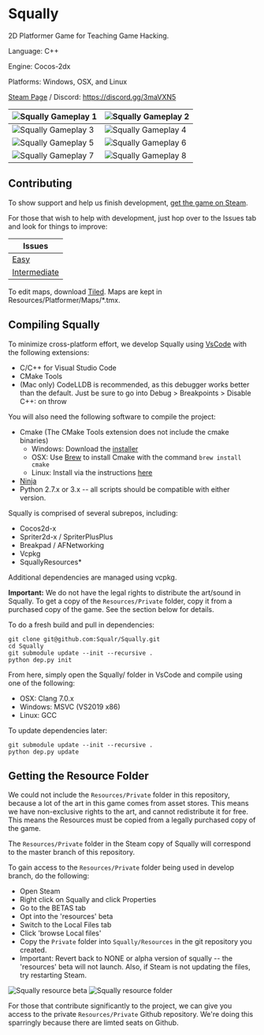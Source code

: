 Squally
=========
2D Platformer Game for Teaching Game Hacking.

Language: C++

Engine: Cocos-2dx

Platforms: Windows, OSX, and Linux

[Steam Page](https://store.steampowered.com/app/770200/Squally/) / Discord: https://discord.gg/3maVXN5

![Squally Gameplay 1](https://i.imgur.com/M2KMSZ9.png) | ![Squally Gameplay 2](https://i.imgur.com/8jsCkX2.png)
------------ | -------------
![Squally Gameplay 3](https://i.imgur.com/1hvYk3K.png) | ![Squally Gameplay 4](https://i.imgur.com/bOSKa7p.png)
![Squally Gameplay 5](https://i.imgur.com/D9aIKSJ.png) | ![Squally Gameplay 6](https://i.imgur.com/iYUfJGq.png)
![Squally Gameplay 7](https://i.imgur.com/wGVSBFR.png) | ![Squally Gameplay 8](https://i.imgur.com/U7C2fXh.png)

Contributing
------------
To show support and help us finish development, [get the game on Steam](https://store.steampowered.com/app/770200/Squally/).

For those that wish to help with development, just hop over to the Issues tab and look for things to improve:

Issues |
------------ |
[Easy](https://github.com/Squalr/Squally/labels/good%20first%20issue) |
[Intermediate](https://github.com/Squalr/Squally/labels/good%20first%20issue%20%28intermediate%29) |

To edit maps, download [Tiled](https://www.mapeditor.org/). Maps are kept in Resources/Platformer/Maps/*.tmx.

Compiling Squally
------------
To minimize cross-platform effort, we develop Squally using [VsCode](https://code.visualstudio.com/) with the following extensions:
- C/C++ for Visual Studio Code
- CMake Tools
- (Mac only) CodeLLDB is recommended, as this debugger works better than the default. Just be sure to go into Debug > Breakpoints > Disable C++: on throw

You will also need the following software to compile the project:
- Cmake (The CMake Tools extension does not include the cmake binaries)
    - Windows: Download the [installer](https://cmake.org/download/)
    - OSX: Use [Brew](https://brew.sh/) to install Cmake with the command `brew install cmake`
    - Linux: Install via the instructions [here](https://cgold.readthedocs.io/en/latest/first-step/installation.html)
- [Ninja](https://github.com/ninja-build/ninja/wiki/Pre-built-Ninja-packages)
- Python 2.7.x or 3.x -- all scripts should be compatible with either version.

Squally is comprised of several subrepos, including:
- Cocos2d-x
- Spriter2d-x / SpriterPlusPlus
- Breakpad / AFNetworking
- Vcpkg
- SquallyResources*

Additional dependencies are managed using vcpkg.

**Important:** We do not have the legal rights to distribute the art/sound in Squally. To get a copy of the `Resources/Private` folder, copy it from a purchased copy of the game. See the section below for details.

To do a fresh build and pull in dependencies:
```
git clone git@github.com:Squalr/Squally.git
cd Squally
git submodule update --init --recursive .
python dep.py init
```

From here, simply open the Squally/ folder in VsCode and compile using one of the following:
- OSX: Clang 7.0.x
- Windows: MSVC (VS2019 x86)
- Linux: GCC

To update dependencies later:
```
git submodule update --init --recursive .
python dep.py update
```

Getting the Resource Folder
------------
We could not include the `Resources/Private` folder in this repository, because a lot of the art in this game comes from asset stores. This means we have non-exclusive rights to the art, and cannot redistribute it for free. This means the Resources must be copied from a legally purchased copy of the game.

The `Resources/Private` folder in the Steam copy of Squally will correspond to the master branch of this repository.

To gain access to the `Resources/Private` folder being used in develop branch, do the following:
- Open Steam
- Right click on Squally and click Properties
- Go to the BETAS tab
- Opt into the 'resources' beta
- Switch to the Local Files tab
- Click 'browse Local files'
- Copy the `Private` folder into `Squally/Resources` in the git repository you created.
- Important: Revert back to NONE or alpha version of squally -- the 'resources' beta will not launch. Also, if Steam is not updating the files, try restarting Steam.

![Squally resource beta](https://i.imgur.com/012eDxg.png)
![Squally resource folder](https://i.imgur.com/5PaDZiG.png)

For those that contribute significantly to the project, we can give you access to the private `Resources/Private` Github repository. We're doing this sparringly because there are limted seats on Github.
